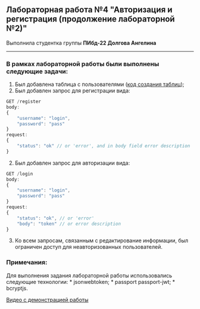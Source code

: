 ## Лабораторная работа №4 "Авторизация и регистрация (продолжение лабораторной №2)"

Выполнила студентка группы **ПИбд-22 Долгова Ангелина**

******

### В рамках лабораторной работы были выполнены следующие задачи:
1. Был добавлена таблица с пользователями ([код создания таблиц](./configurations/tables.sql));
1. Был добавлен запрос для регистрации вида:
```js
GET /register
body:
{
    "username": "login",
    "password": "pass"
}
request:
{
    "status": "ok" // or 'error', and in body field error description
}
```
2. Был добавлен запрос для авторизации вида:
```js
GET /login
body:
{
    "username": "login",
    "password": "pass"
}
request:
{
    "status": "ok", // or 'error'
    "body": "token" // or error description
}
```
3. Ко всем запросам, связанным с редактирование информации, был ограничен доступ для неавторизованных пользователей.

### Примечания:
Для выполнения задания лабораторной работы использовались следующие технологии:
      * jsonwebtoken;
      * passport passport-jwt;
      * bcryptjs.


[Видео c демонстрацией работы](https://drive.google.com/file/d/1oGC2L1gEWP9wcWTmwXUn55QRpf8IGrnJ/view?usp=sharing)
